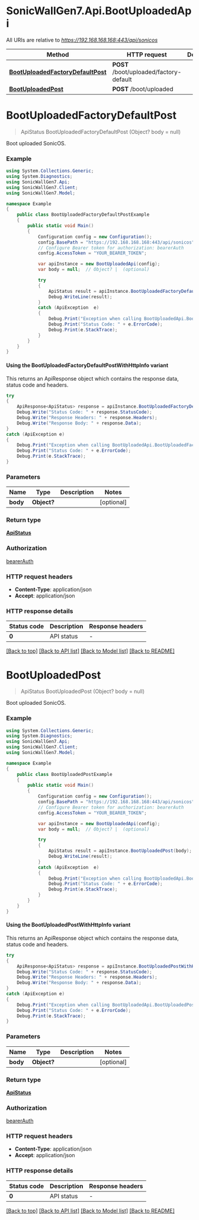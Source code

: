 # SonicWallGen7.Api.BootUploadedApi

All URIs are relative to *https://192.168.168.168:443/api/sonicos*

| Method | HTTP request | Description |
|--------|--------------|-------------|
| [**BootUploadedFactoryDefaultPost**](BootUploadedApi.md#bootuploadedfactorydefaultpost) | **POST** /boot/uploaded/factory-default |  |
| [**BootUploadedPost**](BootUploadedApi.md#bootuploadedpost) | **POST** /boot/uploaded |  |

<a id="bootuploadedfactorydefaultpost"></a>
# **BootUploadedFactoryDefaultPost**
> ApiStatus BootUploadedFactoryDefaultPost (Object? body = null)



Boot uploaded SonicOS.

### Example
```csharp
using System.Collections.Generic;
using System.Diagnostics;
using SonicWallGen7.Api;
using SonicWallGen7.Client;
using SonicWallGen7.Model;

namespace Example
{
    public class BootUploadedFactoryDefaultPostExample
    {
        public static void Main()
        {
            Configuration config = new Configuration();
            config.BasePath = "https://192.168.168.168:443/api/sonicos";
            // Configure Bearer token for authorization: bearerAuth
            config.AccessToken = "YOUR_BEARER_TOKEN";

            var apiInstance = new BootUploadedApi(config);
            var body = null;  // Object? |  (optional) 

            try
            {
                ApiStatus result = apiInstance.BootUploadedFactoryDefaultPost(body);
                Debug.WriteLine(result);
            }
            catch (ApiException  e)
            {
                Debug.Print("Exception when calling BootUploadedApi.BootUploadedFactoryDefaultPost: " + e.Message);
                Debug.Print("Status Code: " + e.ErrorCode);
                Debug.Print(e.StackTrace);
            }
        }
    }
}
```

#### Using the BootUploadedFactoryDefaultPostWithHttpInfo variant
This returns an ApiResponse object which contains the response data, status code and headers.

```csharp
try
{
    ApiResponse<ApiStatus> response = apiInstance.BootUploadedFactoryDefaultPostWithHttpInfo(body);
    Debug.Write("Status Code: " + response.StatusCode);
    Debug.Write("Response Headers: " + response.Headers);
    Debug.Write("Response Body: " + response.Data);
}
catch (ApiException e)
{
    Debug.Print("Exception when calling BootUploadedApi.BootUploadedFactoryDefaultPostWithHttpInfo: " + e.Message);
    Debug.Print("Status Code: " + e.ErrorCode);
    Debug.Print(e.StackTrace);
}
```

### Parameters

| Name | Type | Description | Notes |
|------|------|-------------|-------|
| **body** | **Object?** |  | [optional]  |

### Return type

[**ApiStatus**](ApiStatus.md)

### Authorization

[bearerAuth](../README.md#bearerAuth)

### HTTP request headers

 - **Content-Type**: application/json
 - **Accept**: application/json


### HTTP response details
| Status code | Description | Response headers |
|-------------|-------------|------------------|
| **0** | API status |  -  |

[[Back to top]](#) [[Back to API list]](../README.md#documentation-for-api-endpoints) [[Back to Model list]](../README.md#documentation-for-models) [[Back to README]](../README.md)

<a id="bootuploadedpost"></a>
# **BootUploadedPost**
> ApiStatus BootUploadedPost (Object? body = null)



Boot uploaded SonicOS.

### Example
```csharp
using System.Collections.Generic;
using System.Diagnostics;
using SonicWallGen7.Api;
using SonicWallGen7.Client;
using SonicWallGen7.Model;

namespace Example
{
    public class BootUploadedPostExample
    {
        public static void Main()
        {
            Configuration config = new Configuration();
            config.BasePath = "https://192.168.168.168:443/api/sonicos";
            // Configure Bearer token for authorization: bearerAuth
            config.AccessToken = "YOUR_BEARER_TOKEN";

            var apiInstance = new BootUploadedApi(config);
            var body = null;  // Object? |  (optional) 

            try
            {
                ApiStatus result = apiInstance.BootUploadedPost(body);
                Debug.WriteLine(result);
            }
            catch (ApiException  e)
            {
                Debug.Print("Exception when calling BootUploadedApi.BootUploadedPost: " + e.Message);
                Debug.Print("Status Code: " + e.ErrorCode);
                Debug.Print(e.StackTrace);
            }
        }
    }
}
```

#### Using the BootUploadedPostWithHttpInfo variant
This returns an ApiResponse object which contains the response data, status code and headers.

```csharp
try
{
    ApiResponse<ApiStatus> response = apiInstance.BootUploadedPostWithHttpInfo(body);
    Debug.Write("Status Code: " + response.StatusCode);
    Debug.Write("Response Headers: " + response.Headers);
    Debug.Write("Response Body: " + response.Data);
}
catch (ApiException e)
{
    Debug.Print("Exception when calling BootUploadedApi.BootUploadedPostWithHttpInfo: " + e.Message);
    Debug.Print("Status Code: " + e.ErrorCode);
    Debug.Print(e.StackTrace);
}
```

### Parameters

| Name | Type | Description | Notes |
|------|------|-------------|-------|
| **body** | **Object?** |  | [optional]  |

### Return type

[**ApiStatus**](ApiStatus.md)

### Authorization

[bearerAuth](../README.md#bearerAuth)

### HTTP request headers

 - **Content-Type**: application/json
 - **Accept**: application/json


### HTTP response details
| Status code | Description | Response headers |
|-------------|-------------|------------------|
| **0** | API status |  -  |

[[Back to top]](#) [[Back to API list]](../README.md#documentation-for-api-endpoints) [[Back to Model list]](../README.md#documentation-for-models) [[Back to README]](../README.md)

